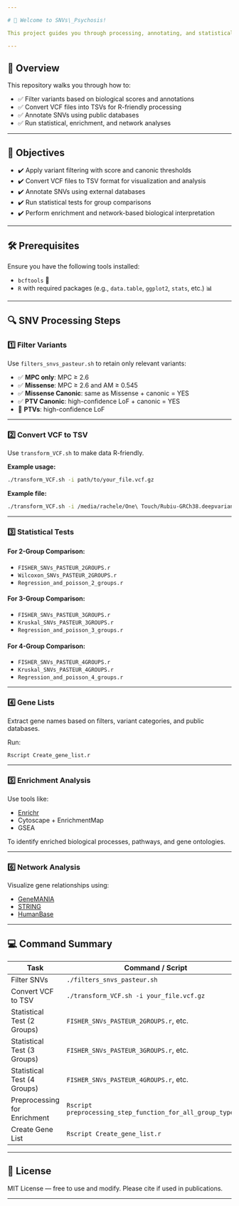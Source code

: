 ```yaml
---

# 🧬 Welcome to SNVs\_Psychosis!

This project guides you through processing, annotating, and statistically analyzing Single Nucleotide Variants (SNVs) using a structured pipeline. The workflow covers filtering, transformation, annotation, and statistical testing — leading up to biological interpretation through enrichment and network analysis.

---
```


## 🌟 Overview

This repository walks you through how to:

* ✅ Filter variants based on biological scores and annotations
* ✅ Convert VCF files into TSVs for R-friendly processing
* ✅ Annotate SNVs using public databases
* ✅ Run statistical, enrichment, and network analyses

---

## 🎯 Objectives

* ✔️ Apply variant filtering with score and canonic thresholds
* ✔️ Convert VCF files to TSV format for visualization and analysis
* ✔️ Annotate SNVs using external databases
* ✔️ Run statistical tests for group comparisons
* ✔️ Perform enrichment and network-based biological interpretation

---

## 🛠️ Prerequisites

Ensure you have the following tools installed:

* `bcftools` 🔧
* `R` with required packages (e.g., `data.table`, `ggplot2`, `stats`, etc.) 📊

---

## 🔍 SNV Processing Steps

### 1️⃣ Filter Variants

Use `filters_snvs_pasteur.sh` to retain only relevant variants:

* ✅ **MPC only**: MPC ≥ 2.6
* ✅ **Missense**: MPC ≥ 2.6 and AM ≥ 0.545
* ✅ **Missense Canonic**: same as Missense + canonic = YES
* ✅ **PTV Canonic**: high-confidence LoF + canonic = YES
* 🧬 **PTVs**:  high-confidence LoF 

---

### 2️⃣ Convert VCF to TSV

Use `transform_VCF.sh` to make data R-friendly.

**Example usage:**

```bash
./transform_VCF.sh -i path/to/your_file.vcf.gz
```

**Example file:**

```bash
./transform_VCF.sh -i /media/rachele/One\ Touch/Rubiu-GRCh38.deepvariant.splitted.norm.vep.merged.filtered_gnomad_mpc2.filtered_rarity_stringent_AF.PTV_HC.vcf.gz
```

---

### 3️⃣ Statistical Tests

#### For 2-Group Comparison:

* `FISHER_SNVs_PASTEUR_2GROUPS.r`
* `Wilcoxon_SNVs_PASTEUR_2GROUPS.r`
* `Regression_and_poisson_2_groups.r`

#### For 3-Group Comparison:

* `FISHER_SNVs_PASTEUR_3GROUPS.r`
* `Kruskal_SNVs_PASTEUR_3GROUPS.r`
* `Regression_and_poisson_3_groups.r`

#### For 4-Group Comparison:

* `FISHER_SNVs_PASTEUR_4GROUPS.r`
* `Kruskal_SNVs_PASTEUR_4GROUPS.r`
* `Regression_and_poisson_4_groups.r`

---

### 4️⃣ Gene Lists

Extract gene names based on filters, variant categories, and public databases.

Run:

```bash
Rscript Create_gene_list.r
```

---

### 5️⃣ Enrichment Analysis

Use tools like:

* [Enrichr](https://maayanlab.cloud/Enrichr/)
* Cytoscape + EnrichmentMap
* GSEA

To identify enriched biological processes, pathways, and gene ontologies.

---

### 6️⃣ Network Analysis

Visualize gene relationships using:

* [GeneMANIA](https://genemania.org/)
* [STRING](https://string-db.org/)
* [HumanBase](https://hb.flatironinstitute.org/)

---

## 💻 Command Summary

| Task                         | Command / Script                                            |
| ---------------------------- | ----------------------------------------------------------- |
| Filter SNVs                  | `./filters_snvs_pasteur.sh`                                 |
| Convert VCF to TSV           | `./transform_VCF.sh -i your_file.vcf.gz`                    |
| Statistical Test (2 Groups)  | `FISHER_SNVs_PASTEUR_2GROUPS.r`, etc.                       |
| Statistical Test (3 Groups)  | `FISHER_SNVs_PASTEUR_3GROUPS.r`, etc.                       |
| Statistical Test (4 Groups)  | `FISHER_SNVs_PASTEUR_4GROUPS.r`, etc.                       |
| Preprocessing for Enrichment | `Rscript preprocessing_step_function_for_all_group_types.r` |
| Create Gene List             | `Rscript Create_gene_list.r`                                |

---


## 🧾 License

MIT License — free to use and modify. Please cite if used in publications.

---

